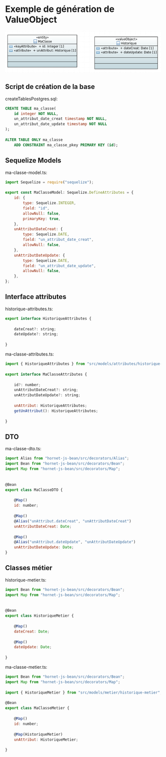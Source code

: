 # Exemple de génération de ValueObject

![Exemple value object](../../sources/exemple_valueobject.png)

## Script de création de la base

createTablesPostgres.sql:

```sql
CREATE TABLE ma_classe(
	id integer NOT NULL,
	un_attribut_date_creat timestamp NOT NULL,
	un_attribut_date_update timestamp NOT NULL
);

ALTER TABLE ONLY ma_classe
	ADD CONSTRAINT ma_classe_pkey PRIMARY KEY (id);
```

## Sequelize Models

ma-classe-model.ts:

```javascript
import Sequelize = require("sequelize");

export const MaClasseModel: Sequelize.DefineAttributes = {
    id: {
        type: Sequelize.INTEGER,
        field: "id",
        allowNull: false,
        primaryKey: true,
    },
    unAttributDateCreat: {
        type: Sequelize.DATE,
        field: "un_attribut_date_creat",
        allowNull: false,
    },
    unAttributDateUpdate: {
        type: Sequelize.DATE,
        field: "un_attribut_date_update",
        allowNull: false,
    },
};
```

## Interface attributes

historique-attributes.ts:

```javascript
export interface HistoriqueAttributes {
    
    dateCreat?: string;
    dateUpdate?: string;

}
```

ma-classe-attributes.ts:

```javascript
import { HistoriqueAttributes } from "src/models/attributes/historique-attributes";

export interface MaClasseAttributes {
    
    id?: number;
    unAttributDateCreat?: string;
    unAttributDateUpdate?: string;

    unAttribut: HistoriqueAttributes;
    getUnAttribut(): HistoriqueAttributes;
    
}
```

## DTO

ma-classe-dto.ts:

```javascript
import Alias from "hornet-js-bean/src/decorators/Alias";
import Bean from "hornet-js-bean/src/decorators/Bean";
import Map from "hornet-js-bean/src/decorators/Map";


@Bean
export class MaClasseDTO {
    
    @Map()
    id: number;
    
    @Map()
    @Alias("unAttribut.dateCreat", "unAttributDateCreat")
    unAttributDateCreat: Date;
    
    @Map()
    @Alias("unAttribut.dateUpdate", "unAttributDateUpdate")
    unAttributDateUpdate: Date;
}
```

## Classes métier

historique-metier.ts:

```javascript
import Bean from "hornet-js-bean/src/decorators/Bean";
import Map from "hornet-js-bean/src/decorators/Map";


@Bean
export class HistoriqueMetier {
    
    @Map()
    dateCreat: Date;
    
    @Map()
    dateUpdate: Date;
    
}
```

ma-classe-metier.ts:

```javascript
import Bean from "hornet-js-bean/src/decorators/Bean";
import Map from "hornet-js-bean/src/decorators/Map";

import { HistoriqueMetier } from "src/models/metier/historique-metier";

@Bean
export class MaClasseMetier {
    
    @Map()
    id: number;
    
    @Map(HistoriqueMetier)
    unAttribut: HistoriqueMetier;
    
}
```